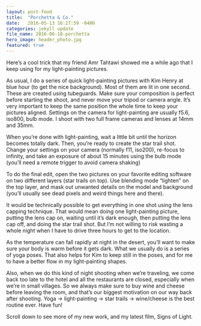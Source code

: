 ```yaml
---
layout: post-food
title:  "Porchetta & Co."
date:   2016-05-13 16:27:59 -0400
categories: jekyll update
file_name: 2016-06-18-porchetta
hero_image: header_photo.jpg
featured: true
---
```

Here’s a cool trick that my friend Amr Tahtawi showed me a while ago that I keep using for my light-painting pictures.

As usual, I do a series of quick light-painting pictures with Kim Henry at blue hour (to get the nice background). Most of them are lit in one second. These are created using tubeguards. Make sure your composition is perfect before starting the shoot, and never move your tripod or camera angle. It’s very important to keep the same position the whole time to keep your pictures aligned. Settings on the camera for light-painting are usually f5.6, iso800, bulb mode. I shoot with two full frame cameras and lenses at 14mm and 35mm.

When you’re done with light-painting, wait a little bit until the horizon becomes totally dark. Then, you’re ready to create the star trail shot. Change your settings on your camera (normally f11, iso200), re-focus to infinity, and take an exposure of about 15 minutes using the bulb mode (you’ll need a remote trigger to avoid camera shaking)

To do the final edit, open the two pictures on your favorite editing software on two different layers (star trails on top). Use blending mode “lighten” on the top layer, and mask out unwanted details on the model and background (you’ll usually see dead pixels and weird things here and there).

It would be technically possible to get everything in one shot using the lens capping technique. That would mean doing one light-painting picture, putting the lens cap on, waiting until it’s dark enough, then putting the lens cap off, and doing the star trail shot. But I’m not willing to risk wasting a whole night when I have to drive three hours to get to the location.

As the temperature can fall rapidly at night in the desert, you’ll want to make sure your body is warm before it gets dark. What we usually do is a series of yoga poses. That also helps for Kim to keep still in the poses, and for me to have a better flow in my light-painting shapes.

Also, when we do this kind of night shooting when we’re traveling, we come back too late to the hotel and all the restaurants are closed, especially when we’re in small villages. So we always make sure to buy wine and cheese before leaving the room, and that’s our biggest motivation on our way back after shooting. Yoga -> light-painting -> star trails -> wine/cheese is the best routine ever. Have fun!

Scroll down to see more of my new work, and my latest film, Signs of Light.

<!-- You’ll find this post in your `_posts` directory. Go ahead and edit it and re-build the site to see your changes. You can rebuild the site in many different ways, but the most common way is to run `jekyll serve`, which launches a web server and auto-regenerates your site when a file is updated.

To add new posts, simply add a file in the `_posts` directory that follows the convention `YYYY-MM-DD-name-of-post.ext` and includes the necessary front matter. Take a look at the source for this post to get an idea about how it works.

Jekyll also offers powerful support for code snippets:

{% highlight ruby %}
def print_hi(name)
  puts "Hi, #{name}"
end
print_hi('Tom')
#=> prints 'Hi, Tom' to STDOUT.
{% endhighlight %}

Check out the [Jekyll docs][jekyll-docs] for more info on how to get the most out of Jekyll. File all bugs/feature requests at [Jekyll’s GitHub repo][jekyll-gh]. If you have questions, you can ask them on [Jekyll Talk][jekyll-talk].

[jekyll-docs]: http://jekyllrb.com/docs/home
[jekyll-gh]:   https://github.com/jekyll/jekyll
[jekyll-talk]: https://talk.jekyllrb.com/ -->
